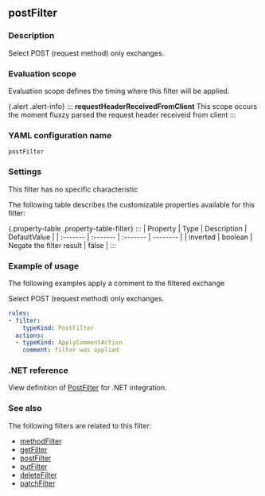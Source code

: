 ## postFilter

### Description

Select POST (request method) only exchanges.

### Evaluation scope

Evaluation scope defines the timing where this filter will be applied. 

{.alert .alert-info}
:::
**requestHeaderReceivedFromClient** This scope occurs the moment fluxzy parsed the request header receiveid from client
:::

### YAML configuration name

    postFilter

### Settings

This filter has no specific characteristic

The following table describes the customizable properties available for this filter: 

{.property-table .property-table-filter}
:::
| Property | Type | Description | DefaultValue |
| :------- | :------- | :------- | -------- |
| inverted | boolean | Negate the filter result | false |
:::

### Example of usage

The following examples apply a comment to the filtered exchange

Select POST (request method) only exchanges.

```yaml
rules:
- filter:
    typeKind: PostFilter
  actions:
  - typeKind: ApplyCommentAction
    comment: filter was applied
```


### .NET reference

View definition of [PostFilter](https://docs.fluxzy.io/api/Fluxzy.Rules.Filters.RequestFilters.PostFilter.html) for .NET integration.

### See also

The following filters are related to this filter: 

 - [methodFilter](methodFilter)
 - [getFilter](getFilter)
 - [postFilter](postFilter)
 - [putFilter](putFilter)
 - [deleteFilter](deleteFilter)
 - [patchFilter](patchFilter)

